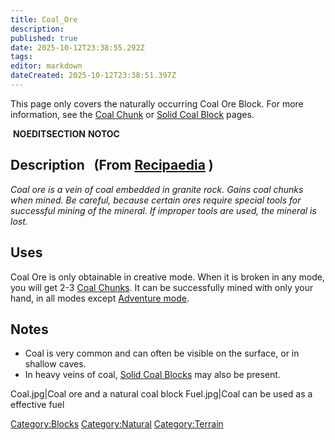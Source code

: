 ```yaml
---
title: Coal_Ore
description: 
published: true
date: 2025-10-12T23:38:55.292Z
tags: 
editor: markdown
dateCreated: 2025-10-12T23:38:51.397Z
---
```


This page only covers the naturally occurring Coal Ore Block. For more
information, see the [Coal Chunk](Coal_Chunk "wikilink") or [Solid Coal
Block](Solid_Coal_Block "wikilink") pages.

 __NOEDITSECTION__ __NOTOC__

## Description   (From [Recipaedia](Recipaedia "wikilink") )

*Coal ore is a vein of coal embedded in granite rock. Gains coal chunks
when mined. Be careful, because certain ores require special tools for
successful mining of the mineral. If improper tools are used, the
mineral is lost.*

## Uses

Coal Ore is only obtainable in creative mode. When it is broken in any
mode, you will get 2-3 [Coal Chunks](Coal_Chunk "wikilink"). It can be
successfully mined with only your hand, in all modes except [Adventure
mode](Adventure_Gamemode "wikilink"). 

## Notes

  - Coal is very common and can often be visible on the surface, or in
    shallow caves.
  - In heavy veins of coal, [Solid Coal
    Blocks](Solid_Coal_Block "wikilink") may also be present.

Coal.jpg|Coal ore and a natural coal block Fuel.jpg|Coal can be used as
a effective fuel

[Category:Blocks](Category:Blocks "wikilink")
[Category:Natural](Category:Natural "wikilink")
[Category:Terrain](Category:Terrain "wikilink")